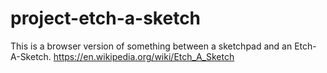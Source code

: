 # project-etch-a-sketch
This is a browser version of something between a sketchpad and an Etch-A-Sketch.
https://en.wikipedia.org/wiki/Etch_A_Sketch
